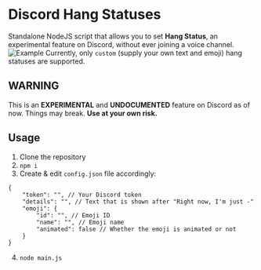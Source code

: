 # Discord Hang Statuses

Standalone NodeJS script that allows you to set **Hang Status**, an experimental feature on Discord, without ever joining a voice channel.
![Example](https://i.imgur.com/ZF1TQdR.png)
Currently, only `custom` (supply your own text and emoji) hang statuses are supported. 

## WARNING

This is an **EXPERIMENTAL** and **UNDOCUMENTED** feature on Discord as of now. Things may break. **Use at your own risk.**

## Usage

1. Clone the repository
2. `npm i`
3. Create & edit `config.json` file accordingly:
```
{
    "token": "", // Your Discord token
    "details": "", // Text that is shown after "Right now, I'm just -"
    "emoji": {
        "id": "", // Emoji ID
        "name": "", // Emoji name
        "animated": false // Whether the emoji is animated or not
    }
}
```
4. `node main.js`